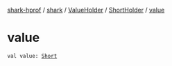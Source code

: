 [shark-hprof](../../../index.md) / [shark](../../index.md) / [ValueHolder](../index.md) / [ShortHolder](index.md) / [value](./value.md)

# value

`val value: `[`Short`](https://kotlinlang.org/api/latest/jvm/stdlib/kotlin/-short/index.html)